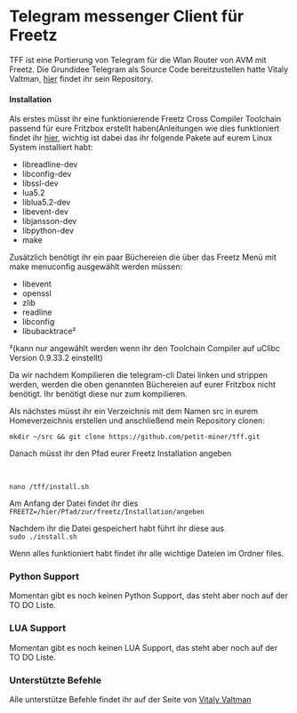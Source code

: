 <h1><a id="telegram-messenger-client-für-freetz" class="anchor" href="#telegram-messenger-client-f%C3%BCr-freetz" aria-hidden="true"><span class="octicon octicon-link"></span></a>Telegram messenger Client für Freetz</h1>

<p>TFF ist eine Portierung von Telegram für die Wlan Router von AVM mit Freetz.
Die Grundidee Telegram als Source Code bereitzustellen hatte Vitaly Valtman, 
<a href="https://github.com/vysheng/tg">hier</a> findet ihr sein Repository.</p>

<h4>
<a id="installation" class="anchor" href="#installation" aria-hidden="true"><span class="octicon octicon-link"></span></a>Installation</h4>

<p>Als erstes müsst ihr eine funktionierende Freetz Cross Compiler Toolchain passend für eure Fritzbox erstellt haben(Anleitungen wie dies funktioniert findet ihr <a href="http://freetz.org/wiki/help/howtos/common/newbie">hier</a>, wichtig ist dabei das ihr folgende Pakete auf eurem Linux System installiert habt:</p>

<ul>
<li>libreadline-dev </li>
<li>libconfig-dev </li>
<li>libssl-dev </li>
<li>lua5.2 </li>
<li>liblua5.2-dev </li>
<li>libevent-dev </li>
<li>libjansson-dev </li>
<li>libpython-dev </li>
<li>make</li>
</ul>

<p>Zusätzlich benötigt ihr ein paar Büchereien die über das Freetz Menü
mit make menuconfig ausgewählt werden müssen:</p>

<ul>
<li>libevent </li>
<li>openssl</li>
<li>zlib</li>
<li>readline</li>
<li>libconfig</li>
<li>libubacktrace² </li>
</ul>

<p>²(kann nur angewählt werden wenn ihr den Toolchain Compiler auf uClibc Version 0.9.33.2 einstellt) </p>

<p>Da wir nachdem Kompilieren die telegram-cli Datei linken und strippen werden, werden die oben genannten Büchereien auf eurer Fritzbox nicht benötigt.
Ihr benötigt diese nur zum kompilieren.</p>

<p>Als nächstes müsst ihr ein Verzeichnis mit dem Namen src in eurem Homeverzeichnis erstellen und anschließend mein Repository clonen: </p>

<p><code>mkdir ~/src &amp;&amp; git clone https://github.com/petit-miner/tff.git</code></p>

<p>Danach müsst ihr den Pfad eurer Freetz Installation angeben</p>
<br>
<p><code>nano /tff/install.sh</code></p>

<p>Am Anfang der Datei findet ihr dies 
<br>
<code>FREETZ=/hier/Pfad/zur/freetz/Installation/angeben</code></p>

<p>Nachdem ihr die Datei gespeichert habt führt ihr diese aus 
<br>
<code>sudo ./install.sh</code></p>

<p>Wenn alles funktioniert habt findet ihr alle wichtige Dateien im Ordner files.</p>

<h3>
<a id="python-support" class="anchor" href="#python-support" aria-hidden="true"><span class="octicon octicon-link"></span></a>Python Support</h3>

<p>Momentan gibt es noch keinen Python Support, das steht aber noch auf der TO DO Liste.</p>

<h3>
<a id="lua-support" class="anchor" href="#lua-support" aria-hidden="true"><span class="octicon octicon-link"></span></a>LUA Support</h3>

<p>Momentan gibt es noch keinen LUA Support, das steht aber noch auf der TO DO Liste.</p>

<h3>
<a id="unterstützte-befehle" class="anchor" href="#unterst%C3%BCtzte-befehle" aria-hidden="true"><span class="octicon octicon-link"></span></a>Unterstützte Befehle</h3>

<p>Alle unterstütze Befehle findet ihr auf der Seite von <a href="https://github.com/vysheng/tg">Vitaly Valtman</a></p>
     
    

  </body>
</html>
